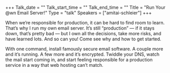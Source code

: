 +++
Talk_date = ""
Talk_start_time = ""
Talk_end_time = ""
Title = "Run Your @wn Email Server!"
Type = "talk"
Speakers = ["amitai-schleier"]
+++

When we’re responsible for production, it can be hard to find room to learn. That’s why I run my own email server. It’s still “production” — if it stays down, that’s pretty bad — but I own all the decisions, take more risks, and have learned lots. And so can you! Come see why and how to get started.

With one command, install famously secure email software. A couple more and it’s running. A few more and it’s encrypted. Twiddle your DNS, watch the mail start coming in, and start feeling responsible for a production service in a way that web hosting can’t match.
